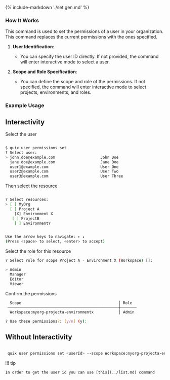 {% include-markdown './set.gen.md' %}
### How It Works

This command is used to set the permissions of a user in your organization. This command replaces the current permissions with the ones specified.

1. **User Identification**:
    - You can specify the user ID directly. If not provided, the command will enter interactive mode to select a user.

2. **Scope and Role Specification**:
    - You can define the scope and role of the permissions. If not specified, the command will enter interactive mode to select projects, environments, and roles.


### Example Usage

## Interactivity

Select the user

```bash

$ quix user permissions set
? Select user:
> john.doe@example.com                    John Doe
  jane.doe@example.com                    Jane Doe
  user1@example.com                       User One
  user2@example.com                       User Two
  user3@example.com                       User Three

```

Then select the resource

```bash

? Select resources:
> [ ] MyOrg
  [ ] Project A
    [X] Environment X
   [ ] ProjectB
    [ ] EnvironmentY


Use the arrow keys to navigate: ↑ ↓
(Press <space> to select, <enter> to accept)
```

Select the role for this resource

```bash
? Select role for scope Project A - Environment X (Workspace) []:

> Admin
  Manager
  Editor
  Viewer

```

Confirm the permissions

```bash
  Scope                                           │ Role
 ─────────────────────────────────────────────────┼───────
  Workspace:myorg-projecta-environmentx           │ Admin

? Use these permissions?: [y/n] (y):
```

## Without Interactivity

```bash

 quix user permissions set <userId> --scope Workspace:myorg-projecta-environmentx --role Admin

```

!!! tip

    In order to get the user id you can use [this](../list.md) command